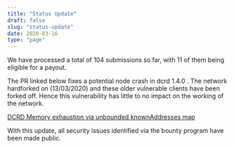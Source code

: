 ```yaml
---
title: "Status Update"
draft: false
slug: "status-update"
date: 2020-03-16
type: "page"
---
```


We have processed a total of 104 submissions so far, with 11 of them being eligible for a payout. 

The PR linked below fixes a potential node crash in dcrd 1.4.0 . The network hardforked on (13/03/2020) and these older vulnerable clients have been forked off. Hence this vulnerability has little to no impact on the working of the network.

[DCRD Memory exhaustion via unbounded knownAddresses map](https://github.com/decred/dcrd/pull/1683)

With this update, all security issues identified via the bounty program have been made public.